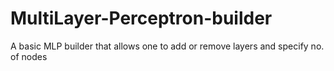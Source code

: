 # MultiLayer-Perceptron-builder
A basic MLP builder that allows one to add or remove layers and specify no. of nodes
